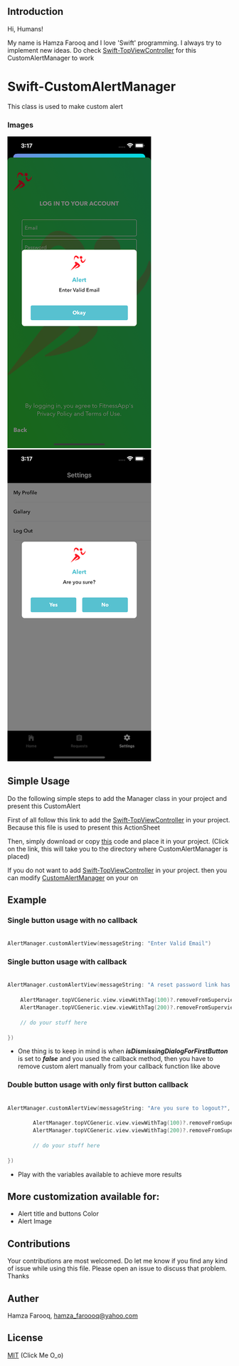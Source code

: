 ## Introduction

Hi, Humans!

My name is Hamza Farooq and I love 'Swift' programming. I always try to implement new ideas. Do check [Swift-TopViewController](https://github.com/hamza-faroooq/Swift-TopViewController) for this CustomAlertManager to work

# Swift-CustomAlertManager
This class is used to make custom alert

### Images
![](Screenshots/SingleButtonAlert.png)
![](Screenshots/DoubleButtonAlert.png)

## Simple Usage

Do the following simple steps to add the Manager class in your project and present this CustomAlert

First of all follow this link to add the [Swift-TopViewController](https://github.com/hamza-faroooq/Swift-TopViewController) in your project. Because this file is used to present this ActionSheet

Then, simply download or copy [this](https://github.com/hamza-faroooq/Swift-CustomAlertManager/blob/main/CustomAlertManager.swift) code and place it in your project. (Click on the link, this will take you to the directory where CustomAlertManager is placed)

If you do not want to add [Swift-TopViewController](https://github.com/hamza-faroooq/Swift-TopViewController) in your project. then you can modify [CustomAlertManager](https://github.com/hamza-faroooq/Swift-CustomAlertManager/blob/main/CustomAlertManager.swift) on your on

## Example

### Single button usage with no callback

```swift

AlertManager.customAlertView(messageString: "Enter Valid Email")

```

### Single button usage with callback

```swift

AlertManager.customAlertView(messageString: "A reset password link has been sent to the given email address", isDismissingDialogForFirstButton: false, leftButtonCallBack: {
    
    AlertManager.topVCGeneric.view.viewWithTag(100)?.removeFromSuperview()
    AlertManager.topVCGeneric.view.viewWithTag(200)?.removeFromSuperview()
    
    // do your stuff here

})

```

* One thing is to keep in mind is when ***isDismissingDialogForFirstButton*** is set to ***false*** and you used the callback method, then you have to remove custom alert manually from your callback function like above

### Double button usage with only first button callback

```swift

AlertManager.customAlertView(messageString: "Are you sure to logout?", isSingleButton: false, leftButtonTitle: "Yes", rightButtonTitle: "No", isDismissingDialogForFirstButton: false, leftButtonCallBack: {

        AlertManager.topVCGeneric.view.viewWithTag(100)?.removeFromSuperview()
        AlertManager.topVCGeneric.view.viewWithTag(200)?.removeFromSuperview()
        
        // do your stuff here
        
})

```

* Play with the variables available to achieve more results

## More customization available for:
* Alert title and buttons Color
* Alert Image

## Contributions

Your contributions are most welcomed. Do let me know if you find any kind of issue while using this file. Please open an issue to discuss that problem. Thanks

## Auther

Hamza Farooq, hamza_faroooq@yahoo.com

## License

[MIT](https://github.com/hamza-faroooq/Swift-CustomAlertManager/blob/main/LICENSE) (Click Me O_o)

